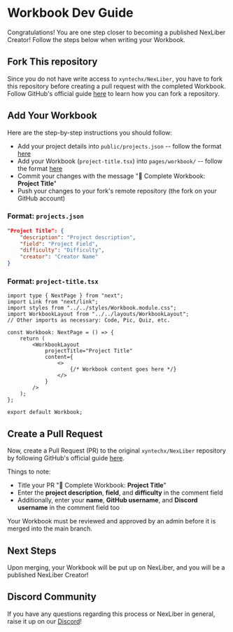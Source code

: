 # Workbook Dev Guide
Congratulations! You are one step closer to becoming a published NexLiber Creator! Follow the steps below when writing your Workbook.

## Fork This repository
Since you do not have write access to `xyntechx/NexLiber`, you have to fork this repository before creating a pull request with the completed Workbook. Follow GitHub's official guide [here](https://docs.github.com/en/get-started/quickstart/fork-a-repo) to learn how you can fork a repository.

## Add Your Workbook
Here are the step-by-step instructions you should follow:
- Add your project details into `public/projects.json` -- follow the format [here](#format-projectsjson)
- Add your Workbook (`project-title.tsx`) into `pages/workbook/` -- follow the format [here](#format-project-titletsx)
- Commit your changes with the message "🔖 Complete Workbook: **Project Title**"
- Push your changes to your fork's remote repository (the fork on your GitHub account)

### Format: `projects.json`
```json
"Project Title": {
    "description": "Project description",
    "field": "Project Field",
    "difficulty": "Difficulty",
    "creator": "Creator Name"
}
```

### Format: `project-title.tsx`
```tsx
import type { NextPage } from "next";
import Link from "next/link";
import styles from "../../styles/Workbook.module.css";
import WorkbookLayout from "../../layouts/WorkbookLayout";
// Other imports as necessary: Code, Pic, Quiz, etc.

const Workbook: NextPage = () => {
    return (
        <WorkbookLayout
            projectTitle="Project Title"
            content={
                <>
                    {/* Workbook content goes here */}
                </>
            }
        />
    );
};

export default Workbook;
```

## Create a Pull Request
Now, create a Pull Request (PR) to the original `xyntechx/NexLiber` repository by following GitHub's official guide [here](https://docs.github.com/en/pull-requests/collaborating-with-pull-requests/proposing-changes-to-your-work-with-pull-requests/creating-a-pull-request-from-a-fork).

Things to note:
- Title your PR "🔖 Complete Workbook: **Project Title**"
- Enter the **project description**, **field**, and **difficulty** in the comment field
- Additionally, enter your **name**, **GitHub username**, and **Discord username** in the comment field too

Your Workbook must be reviewed and approved by an admin before it is merged into the main branch.

## Next Steps
Upon merging, your Workbook will be put up on NexLiber, and you will be a published NexLiber Creator!

## Discord Community
If you have any questions regarding this process or NexLiber in general, raise it up on our [Discord](https://discord.gg/CvZGEjyzbR)!
